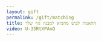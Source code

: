 ```yaml
---
layout: gift
permalink: /gift/matching
title: התאמת לבוש מחמיא למבנה גוף שלך
video: U-35RtXPAnQ
---
```

